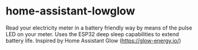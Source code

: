 # home-assistant-lowglow
Read your electricity meter in a battery friendly way by means of the pulse LED on your meter. Uses the ESP32 deep sleep capabilities to extend battery life. Inspired by Home Assistant Glow (https://glow-energy.io/)
